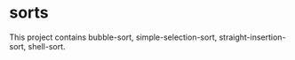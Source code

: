 # sorts

This project contains bubble-sort, simple-selection-sort, straight-insertion-sort, shell-sort.  
